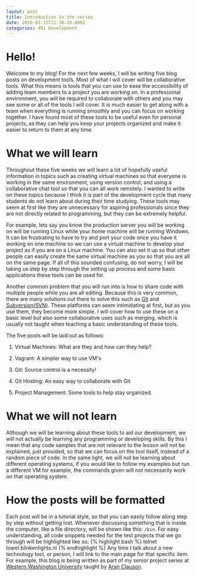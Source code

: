 ```yaml
---
layout: post
title: Introduction to the series
date: 2016-01-15T12:30:20.000Z
categories: 491 Development
---
```

Hello!
======
Welcome to my blog! For the next few weeks, I will be writing five blog posts
on development tools. Most of what I will cover will be collaborative tools.
What this means is tools that you can use to ease the accessibility of adding
team members to a project you are working on. In a professional environment,
you will be required to collaborate with others and you may see some or all of
the tools I will cover. It is much easier to get along with a team when
everything is running smoothly and you can focus on working together. I have
found most of these tools to be useful even for personal projects, as they can
help you keep your projects organized and make it easier to return to them at
any time.

What we will learn
==================
Throughout these five weeks we will learn a lot of hopefully useful information
in topics such as creating virtual machines so that everyone is working in the
same environment, using version control, and using a collaborative chat tool so
that you can all work remotely. I wanted to write on these topics because I
think it is part of the development cycle that many students do not learn about
during their time studying. These tools may seem at first like they are
unnecessary for aspiring professionals since they are not directly related to
programming, but they can be extremely helpful.

For example, lets say you know the production server you will be working on
will be running Linux while your home machine will be running Windows. It can
be frustrating to have to try and port your code once you have it working on
one machine so we can use a virtual machine to develop your project as if you
are on a Linux machine. You can also set it up so that other people can easily
create the same virtual machine as you so that you are all on the same page. If
all of this sounded confusing, do not worry, I will be taking us step by step
through the setting up process and some basic applications these tools can be
used for.

Another common problem that you will run into is how to share code with multiple
people while you are all editing. Because this is very common, there are many
solutions out there to solve this such as [Git][git] and [Subversion(SVN)][svn].
These platforms can seem intimidating at first, but as you use them, they
become more simple. I will cover how to use these on a basic level but also
some collaborative uses such as merging, which is usually not taught when
teaching a basic understanding of these tools.

The five posts will be laid out as follows:

1. Virtual Machines: What are they and how can they help?

2. Vagrant: A simpler way to use VM's

3. Git: Source control is a necessity!

4. Git Hosting: An easy way to collaborate with Git

5. Project Management: Some tools to help stay organized.

What we will not learn
======================
Although we will be learning about these tools to aid our development, we will
not actually be learning any programming or developing skills. By this I mean
that any code samples that are not relevant to the lesson will not be explained,
just provided, so that we can focus on the tool itself, instead of a random
piece of code. In the same light, we will not be learning about different
operating systems, if you would like to follow my examples but run a different
VM for example, the commands given will not necessarily work on that operating
system.

How the posts will be formatted
===============================
Each post will be in a tutorial style, so that you can easily follow along step
by step without getting lost. Whenever discussing something that is inside the
computer, like a file directory, will be shown like this: `/bin`. For easy
understanding, all code snippets needed for the test projects that we go
through will be highlighted like so:
{% highlight bash %}
telnet towel.blinkenlights.nl
{% endhighlight %}
Any time I talk about a new technology tool, or person, I will link to the main
page for that specific item. For example, this blog is being written as part of
 my senior project series at [Western Washington University][wwu] taught by
 [Aran Clauson][aran].

[aran]: https://cse.wwu.edu/computer-science/aran
[git]: https://git-scm.com/
[svn]: https://subversion.apache.org/
[wwu]: http://wwu.edu
